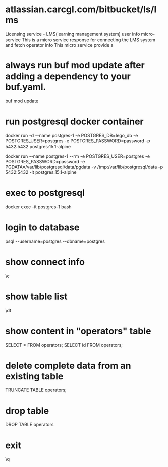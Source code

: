 # atlassian.carcgl.com/bitbucket/ls/lms

Licensing service - LMS(learning management system) user info micro-service
This is a micro service response for connecting the LMS system and fetch operator info
This micro service provide a

# always run buf mod update after adding a dependency to your buf.yaml.

buf mod update

# run postgresql docker container

docker run -d --name postgres-1 -e POSTGRES_DB=lego_db -e POSTGRES_USER=postgres -e POSTGRES_PASSWORD=password -p 5432:5432 postgres:15.1-alpine

docker run --name postgres-1 --rm -e POSTGRES_USER=postgres -e POSTGRES_PASSWORD=password -e PGDATA=/var/lib/postgresql/data/pgdata -v /tmp:/var/lib/postgresql/data -p 5432:5432 -it postgres:15.1-alpine

# exec to postgresql

docker exec -it postgres-1 bash

# login to database

psql --username=postgres --dbname=postgres

# show connect info

\c

# show table list

\dt

# show content in "operators" table

SELECT \* FROM operators;
SELECT id FROM operators;

# delete complete data from an existing table

TRUNCATE TABLE operators;

# drop table

DROP TABLE operators

# exit

\q
